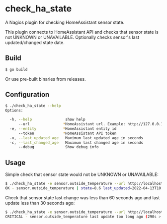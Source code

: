 # check_ha_state
A Nagios plugin for checking HomeAssistant sensor state.

This plugin connects to HomeAssistant API and checks that sensor state is not UNKNOWN or UNAVAILABLE.
Optionally checks sensor's last updated/changed state date.

## Build
```bash
$ go build 
```

Or use pre-built binaries from releases.

## Configuration

```bash
$ ./check_ha_state --help
Options:

  -h, --help               show help
      --url               *HomeAssistant url. Example: http://127.0.0.1:8123
  -e, --entity            *HomeAssistant entity id
      --token             *HomeAssistant API token
  -u, --last_updated_age   Maximum last updated age in seconds
  -c, --last_changed_age   Maximum last changed age in seconds
      --debug              Show debug info
```

## Usage

Simple check that sensor state would not be UNKNOWN or UNAVAILABLE:
```bash
$ ./check_ha_state -e sensor.outside_temperature --url http://localhost:8123/ --token super.secret.token
OK - sensor.outside_temperature | state=8.6 last_updated=2022-04-13T10:20:39.070113+00:00 last_changed=2022-04-13T10:20:39.070113+00:00
```

Check that sensor state last change was less than 60 seconds ago and last update less than 30 seconds ago:
```bash
$ ./check_ha_state -e sensor.outside_temperature --url http://localhost:8123/ --token super.secret.token -c 60 -u 30
CRITICAL - sensor.outside_temperature last update too long ago (290s > 30s)
```
